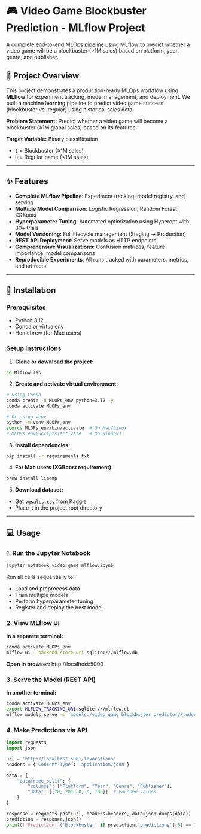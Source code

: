 # 🎮 Video Game Blockbuster Prediction - MLflow Project

A complete end-to-end MLOps pipeline using MLflow to predict whether a video game will be a blockbuster (>1M sales) based on platform, year, genre, and publisher.

## 🎯 Project Overview

This project demonstrates a production-ready MLOps workflow using **MLflow** for experiment tracking, model management, and deployment. We built a machine learning pipeline to predict video game success (blockbuster vs. regular) using historical sales data.

**Problem Statement:** Predict whether a video game will become a blockbuster (≥1M global sales) based on its features.

**Target Variable:** Binary classification
- `1` = Blockbuster (≥1M sales)
- `0` = Regular game (<1M sales)

---

## ✨ Features

- **Complete MLflow Pipeline**: Experiment tracking, model registry, and serving
- **Multiple Model Comparison**: Logistic Regression, Random Forest, XGBoost
- **Hyperparameter Tuning**: Automated optimization using Hyperopt with 30+ trials
- **Model Versioning**: Full lifecycle management (Staging → Production)
- **REST API Deployment**: Serve models as HTTP endpoints
- **Comprehensive Visualizations**: Confusion matrices, feature importance, model comparisons
- **Reproducible Experiments**: All runs tracked with parameters, metrics, and artifacts

---

## 🚀 Installation

### Prerequisites
- Python 3.12
- Conda or virtualenv
- Homebrew (for Mac users)

### Setup Instructions

1. **Clone or download the project:**
```bash
cd Mlflow_lab
```

2. **Create and activate virtual environment:**
```bash
# Using Conda
conda create -n MLOPs_env python=3.12 -y
conda activate MLOPs_env

# Or using venv
python -m venv MLOPs_env
source MLOPs_env/bin/activate  # On Mac/Linux
# MLOPs_env\Scripts\activate   # On Windows
```
3. **Install dependencies:**
```bash
pip install -r requirements.txt
```

4. **For Mac users (XGBoost requirement):**
```bash
brew install libomp
```

5. **Download dataset:**
- Get `vgsales.csv` from [Kaggle](https://www.kaggle.com/datasets/gregorut/videogamesales)
- Place it in the project root directory

---

## 💻 Usage

### 1. Run the Jupyter Notebook
```bash
jupyter notebook video_game_mlflow.ipynb
```

Run all cells sequentially to:
- Load and preprocess data
- Train multiple models
- Perform hyperparameter tuning
- Register and deploy the best model

### 2. View MLflow UI

**In a separate terminal:**
```bash
conda activate MLOPs_env
mlflow ui --backend-store-uri sqlite:///mlflow.db
```

**Open in browser:** http://localhost:5000

### 3. Serve the Model (REST API)

**In another terminal:**
```bash
conda activate MLOPs_env
export MLFLOW_TRACKING_URI=sqlite:///mlflow.db
mlflow models serve -m 'models:/video_game_blockbuster_predictor/Production' -p 5001 --env-manager local
```


### 4. Make Predictions via API
```python
import requests
import json

url = 'http://localhost:5001/invocations'
headers = {'Content-Type': 'application/json'}

data = {
    "dataframe_split": {
        "columns": ["Platform", "Year", "Genre", "Publisher"],
        "data": [[20, 2015.0, 0, 100]]  # Encoded values
    }
}

response = requests.post(url, headers=headers, data=json.dumps(data))
prediction = response.json()
print(f"Prediction: {'Blockbuster' if prediction['predictions'][0] == 1 else 'Regular'}")
```
